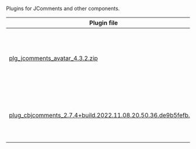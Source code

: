 Plugins for JComments and other components.

| Plugin file                                                                                                                                                                                       | Description |
|---------------------------------------------------------------------------------------------------------------------------------------------------------------------------------------------------|-------------|
| [plg_jcomments_avatar_4.3.2.zip](https://github.com/exstreme/Jcomments-4/raw/master/build/plugins/plg_jcomments_avatar_4.3.2.zip)                                                                 | Plugin for JComments to support user avatars from 3rd party extensions. |
| [plug_cbjcomments_2.7.4+build.2022.11.08.20.50.36.de9b5fefb.zip](https://github.com/exstreme/Jcomments-4/raw/master/build/plugins/plug_cbjcomments_2.7.4+build.2022.11.08.20.50.36.de9b5fefb.zip) | Displays user comments and allows to comment user's profile |
